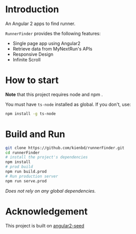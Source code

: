 # Introduction

An Angular 2 apps to find runner.

`RunnerFinder` provides the following features:

- Single page app using Angular2
- Retrieve data from MyNextRun's APIs
- Responsive Design
- Infinite Scroll

# How to start

**Note** that this project requires node and npm .

You must have `ts-node` installed as global. If you don't, use:

```bash
npm install -g ts-node
```

# Build and Run


```bash
git clone https://github.com/kienbd/runnerFinder.git
cd runnerFinder
# install the project's dependencies
npm install
# prod build
npm run build.prod
# Run production server
npm run serve.prod
```

_Does not rely on any global dependencies._


# Acknowledgement

This project is built on [angular2-seed](https://github.com/mgechev/angular2-seed)

